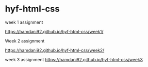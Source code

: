 # hyf-html-css
week 1 assignment

https://hamdani92.github.io/hyf-html-css/week1/

Week 2 assignment

https://hamdani92.github.io/hyf-html-css/week2/


week 3 assignment
 https://hamdani92.github.io/hyf-html-css/week3

